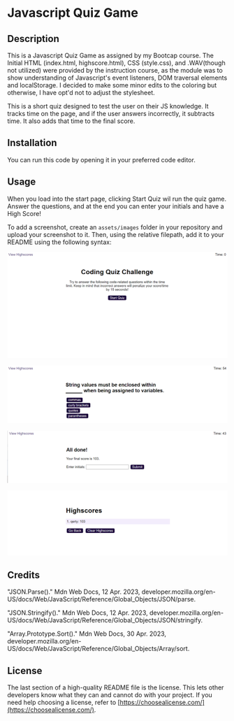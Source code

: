 # Javascript Quiz Game

## Description

This is a Javascript Quiz Game as assigned by my Bootcap course. The Initial HTML (index.html, highscore.html), CSS (style.css), and .WAV(though not utilized) were provided by the instruction course, as the module was to show understanding of Javascript's event listeners, DOM traversal elements and localStorage. I decided to make some minor edits to the coloring but otherwise, I have opt'd not to adjust the stylesheet. 

This is a short quiz designed to test the user on their JS knowledge. It tracks time on the page, and if the user answers incorrectly, it subtracts time. It also adds that time to the final score. 


## Installation

You can run this code by opening it in your preferred code editor. 

## Usage

When you load into the start page, clicking Start Quiz wil run the quiz game. Answer the questions, and at the end you can enter your initials and have a High Score! 

To add a screenshot, create an `assets/images` folder in your repository and upload your screenshot to it. Then, using the relative filepath, add it to your README using the following syntax:

    
![Start Quiz Page](assets\images\Start-page.png)

    
![Main Quiz Page](assets\images\quiz-page.png)
    
        
![Initials Page](assets\images\high-score-initials.png)
    
    
![Leaderboard](assets\images\Leaderboard.png)
    



## Credits

"JSON.Parse()." Mdn Web Docs, 12 Apr. 2023, developer.mozilla.org/en-US/docs/Web/JavaScript/Reference/Global_Objects/JSON/parse.

"JSON.Stringify()." Mdn Web Docs, 12 Apr. 2023, developer.mozilla.org/en-US/docs/Web/JavaScript/Reference/Global_Objects/JSON/stringify.

"Array.Prototype.Sort()." Mdn Web Docs, 30 Apr. 2023, developer.mozilla.org/en-US/docs/Web/JavaScript/Reference/Global_Objects/Array/sort.

## License

The last section of a high-quality README file is the license. This lets other developers know what they can and cannot do with your project. If you need help choosing a license, refer to [https://choosealicense.com/](https://choosealicense.com/).
